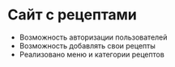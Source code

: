 # Сайт с рецептами

- Возможность авторизации пользователей
- Возможность добавлять свои рецепты
- Реализовано меню и категории рецептов
